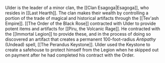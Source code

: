 Ulder is the leader of a minor clan, the [[Clan Esagoga|Esagoga]], who resides in [[Last Hearth]]. The clan makes their wealth by controlling a portion of the trade of magical and historical artifacts through the [[Tev'ash Empire]]. [[The Order of the Black Rose]] contracted with Ulder to provide potent items and artifacts for [[Piru, the Volcanic Rage]]. He contracted with the [[Immortal Legion]] to provide these, and in the process of doing so discovered an artifact that creates a permanent 100-foot-radius *Antipathy* (Undead) spell, [[The Perandus Keystone]]. 
Ulder used the Keystone to create a safehouse to protect himself from the Legion when he skipped out on payment after he had completed his contract with the Order. 